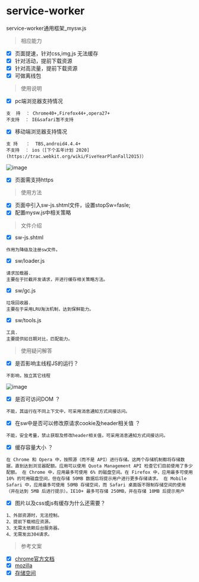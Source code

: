 # service-worker
service-worker通用框架_mysw.js

> 相应能力

- [x] 页面提速，针对css,img,js 无法缓存
- [x] 针对活动，提前下载资源
- [x] 针对高流量，提前下载资源
- [x] 可做离线包

> 使用说明

- [x] pc端浏览器支持情况

```
支  持  ： Chrome40+,Firefox44+,opera27+  
不支持  ： IE&safari暂不支持

```


- [x] 移动端浏览器支持情况

```
支 持   ：  TBS,android4.4.4+
不支持  ： ios（[下个五年计划 2020](https://trac.webkit.org/wiki/FiveYearPlanFall2015)）

```
![image](http://i4.buimg.com/588926/d10f67e2a340bec6.png)


- [x] 页面需支持https


> 使用方法   
 
- [x] 页面中引入sw-js.shtml文件，设置stopSw=fasle;
- [x] 配置mysw.js中相关策略

> 文件介绍   

- [x] sw-js.shtml  
```
作用为降级及注册sw文件。
```
- [x] sw/loader.js 
```
请求加载器.
主要在于拦截并发请求，并进行缓存相关策略方法。
```
- [x] sw/gc.js
```
垃圾回收器.
主要在于采用LRU淘汰机制，达到保鲜能力。
```
- [x] sw/tools.js
```
工具.
主要提供如日期对比，匹配能力。
```

> 使用疑问解答
- [x] 是否影响主线程JS的运行？
```
不影响，独立其它线程
```
![image](http://i4.buimg.com/588926/d908aa48be9f2191.png)

- [x] 是否可访问DOM ？
```
不能，其运行在不同上下文中，可采用消息通知方式间接访问。
```
- [x] 在sw中是否可以修改原请求cookie及header相关值 ？

```
不能，安全考量，禁止获取及修改header相关值，可采用消息通知方式间接访问。
```
- [x] 缓存容量大小 ？

```
在 Chrome 和 Opera 中，按照源（而不是 API）进行存储。这两个存储机制都将存储数据，直到达到浏览器配额。应用可以使用 Quota Management API 检查它们目前使用了多少配额。 在 Chrome 中，应用最多可使用 6% 的磁盘空间。在 Firefox 中，应用最多可使用 10% 的可用磁盘空间，但在存储 50MB 数据后将提示用户进行更多存储请求。 在 Mobile Safari 中，应用最多可使用 50MB 存储空间，而 Safari 桌面版不限制存储空间的使用（并在达到 5MB 后进行提示）。IE10+ 最多可存储 250MB，并在存储 10MB 后提示用户
```
- [x] 图片以及css或js有缓存为什么还需要？
```
1、外部资源时，无法控制。
2、提前下载相应资源。
3、无需太依赖后台服务器。
4、无需发出304请求。
```



> 参考文案

- [x] [chrome官方文档](https://developers.google.com/web/fundamentals/getting-started/primers/service-workers)
- [x] [mozilla](https://developer.mozilla.org/en-US/docs/Web/API/Service_Worker_API/Using_Service_Workers)
- [x] [存储空间](https://developers.google.cn/web/fundamentals/instant-and-offline/web-storage/offline-for-pwa?hl=zh-cn)
